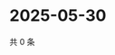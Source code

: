 # 2025-05-30

共 0 条

<!-- BEGIN ZHIHUQUESTIONS -->
<!-- 最后更新时间 Fri May 30 2025 08:55:14 GMT+0800 (China Standard Time) -->

<!-- END ZHIHUQUESTIONS -->
